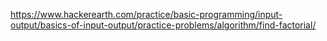 https://www.hackerearth.com/practice/basic-programming/input-output/basics-of-input-output/practice-problems/algorithm/find-factorial/